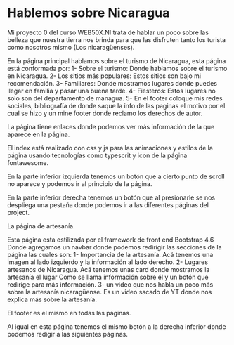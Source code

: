 # Hablemos sobre Nicaragua
Mi proyecto 0 del curso WEB50X.NI trata de hablar un poco sobre las belleza que nuestra tierra nos brinda para que las disfruten tanto los turista como nosotros mismo (Los nicaragüenses).

En la página principal hablamos sobre el turismo de Nicaragua, esta página está conformada por:
1- Sobre el turismo: Donde hablamos sobre el turismo en Nicaragua.
2- Los sitios más populares: Estos sitios son bajo mi recomendación.
3- Familiares: Donde mostramos lugares donde puedes llegar en familia y pasar una buena tarde. 
4- Fiesteros: Estos lugares no solo son del departamento de managua. 
5- En el footer coloque mis redes sociales, bibliografía de donde saque la info de las paginas el motivo por el cual se hizo y un mine footer donde reclamo los derechos de autor.

La página tiene enlaces donde podemos ver más información de la que aparece en la página.

El index está realizado con css y js para las animaciones y estilos de la página usando tecnologías como typescrit y icon de la página fontawesome.

En la parte inferior izquierda tenemos un botón que a cierto punto de scroll no aparece y podemos ir al principio de la página.

En la parte inferior derecha tenemos un botón que al presionarle se nos despliega una pestaña donde podemos ir a las diferentes páginas del project.

La página de artesanía.

Esta página esta estilizada por el framework de front end Bootstrap 4.6 Donde agregamos un navbar donde podemos redirigir las secciones de la página las cuales son: 
1- Importancia de la artesanía. 
    Acá tenemos una imagen al lado izquierdo y la información al lado derecho. 
2- Lugares artesanos de Nicaragua. 
    Acá tenemos unas card donde mostramos la artesanía el lugar Como se llama información sobre él y un botón que redirige para más información. 
3- un video que nos habla un poco más sobre la artesanía nicaragüense. 
Es un video sacado de YT donde nos explica más sobre la artesanía.

El footer es el mismo en todas las páginas.

Al igual en esta página tenemos el mismo botón a la derecha inferior donde podemos redigir a las siguientes páginas.
